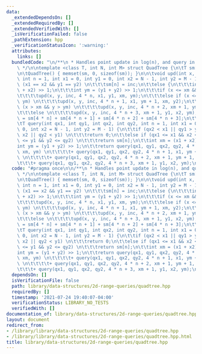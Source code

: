 ```yaml
---
data:
  _extendedDependsOn: []
  _extendedRequiredBy: []
  _extendedVerifiedWith: []
  _isVerificationFailed: false
  _pathExtension: hpp
  _verificationStatusIcon: ':warning:'
  attributes:
    links: []
  bundledCode: "\n/**\n * Handles point update in log(n), and query in log(n)^2\n\
    \ */\n\ntemplate <class T, int N, int M> struct QuadTree {\n\tT sm[16 * N * M];\n\
    \n\tQuadTree() { memset(sm, 0, sizeof(sm)); }\n\n\tvoid upd(int x, int y, T inc,\
    \ int n = 1, int x1 = 0, int y1 = 0, int x2 = N - 1, int y2 = M - 1) {\n\t\tif\
    \ (x1 == x2 && y1 == y2) \n\t\t\tsm[n] = inc;\n\t\telse {\n\t\t\tint xm = (x1\
    \ + x2) >> 1;\n\t\t\tint ym = (y1 + y2) >> 1;\n\t\t\tif (x <= xm && y <= ym) \n\
    \t\t\t\tupd(x, y, inc, 4 * n, x1, y1, xm, ym);\n\t\t\telse if (x <= xm && y >\
    \ ym) \n\t\t\t\tupd(x, y, inc, 4 * n + 1, x1, ym + 1, xm, y2);\n\t\t\telse if\
    \ (x > xm && y > ym) \n\t\t\t\tupd(x, y, inc, 4 * n + 2, xm + 1, ym + 1, x2, y2);\n\
    \t\t\telse \n\t\t\t\tupd(x, y, inc, 4 * n + 3, xm + 1, y1, x2, ym);\n\t\t\tsm[n]\
    \ = sm[4 * n] + sm[4 * n + 1] + sm[4 * n + 2] + sm[4 * n + 3];\n\t\t}\n\t}\n\n\
    \tT query(int qx1, int qy1, int qx2, int qy2, int n = 1, int x1 = 0, int y1 =\
    \ 0, int x2 = N - 1, int y2 = M - 1) {\n\t\tif (qx2 < x1 || qy1 > y2 || qx1 >\
    \ x2 || qy2 < y1) \n\t\t\treturn 0;\n\t\telse if (qx1 <= x1 && x2 <= qx2 && qy1\
    \ <= y1 && y2 <= qy2) \n\t\t\treturn sm[n];\n\t\tint xm = (x1 + x2) >> 1;\n\t\t\
    int ym = (y1 + y2) >> 1;\n\t\treturn query(qx1, qy1, qx2, qy2, 4 * n, x1, y1,\
    \ xm, ym) \n\t\t\t\t+ query(qx1, qy1, qx2, qy2, 4 * n + 1, x1, ym + 1, xm, y2)\
    \ \n\t\t\t\t+ query(qx1, qy1, qx2, qy2, 4 * n + 2, xm + 1, ym + 1, x2, y2) \n\t\
    \t\t\t+ query(qx1, qy1, qx2, qy2, 4 * n + 3, xm + 1, y1, x2, ym);\n\t}\n};\n"
  code: "#pragma once\n\n/**\n * Handles point update in log(n), and query in log(n)^2\n\
    \ */\n\ntemplate <class T, int N, int M> struct QuadTree {\n\tT sm[16 * N * M];\n\
    \n\tQuadTree() { memset(sm, 0, sizeof(sm)); }\n\n\tvoid upd(int x, int y, T inc,\
    \ int n = 1, int x1 = 0, int y1 = 0, int x2 = N - 1, int y2 = M - 1) {\n\t\tif\
    \ (x1 == x2 && y1 == y2) \n\t\t\tsm[n] = inc;\n\t\telse {\n\t\t\tint xm = (x1\
    \ + x2) >> 1;\n\t\t\tint ym = (y1 + y2) >> 1;\n\t\t\tif (x <= xm && y <= ym) \n\
    \t\t\t\tupd(x, y, inc, 4 * n, x1, y1, xm, ym);\n\t\t\telse if (x <= xm && y >\
    \ ym) \n\t\t\t\tupd(x, y, inc, 4 * n + 1, x1, ym + 1, xm, y2);\n\t\t\telse if\
    \ (x > xm && y > ym) \n\t\t\t\tupd(x, y, inc, 4 * n + 2, xm + 1, ym + 1, x2, y2);\n\
    \t\t\telse \n\t\t\t\tupd(x, y, inc, 4 * n + 3, xm + 1, y1, x2, ym);\n\t\t\tsm[n]\
    \ = sm[4 * n] + sm[4 * n + 1] + sm[4 * n + 2] + sm[4 * n + 3];\n\t\t}\n\t}\n\n\
    \tT query(int qx1, int qy1, int qx2, int qy2, int n = 1, int x1 = 0, int y1 =\
    \ 0, int x2 = N - 1, int y2 = M - 1) {\n\t\tif (qx2 < x1 || qy1 > y2 || qx1 >\
    \ x2 || qy2 < y1) \n\t\t\treturn 0;\n\t\telse if (qx1 <= x1 && x2 <= qx2 && qy1\
    \ <= y1 && y2 <= qy2) \n\t\t\treturn sm[n];\n\t\tint xm = (x1 + x2) >> 1;\n\t\t\
    int ym = (y1 + y2) >> 1;\n\t\treturn query(qx1, qy1, qx2, qy2, 4 * n, x1, y1,\
    \ xm, ym) \n\t\t\t\t+ query(qx1, qy1, qx2, qy2, 4 * n + 1, x1, ym + 1, xm, y2)\
    \ \n\t\t\t\t+ query(qx1, qy1, qx2, qy2, 4 * n + 2, xm + 1, ym + 1, x2, y2) \n\t\
    \t\t\t+ query(qx1, qy1, qx2, qy2, 4 * n + 3, xm + 1, y1, x2, ym);\n\t}\n};"
  dependsOn: []
  isVerificationFile: false
  path: library/data-structures/2d-range-queries/quadtree.hpp
  requiredBy: []
  timestamp: '2021-07-24 19:40:07-04:00'
  verificationStatus: LIBRARY_NO_TESTS
  verifiedWith: []
documentation_of: library/data-structures/2d-range-queries/quadtree.hpp
layout: document
redirect_from:
- /library/library/data-structures/2d-range-queries/quadtree.hpp
- /library/library/data-structures/2d-range-queries/quadtree.hpp.html
title: library/data-structures/2d-range-queries/quadtree.hpp
---
```

